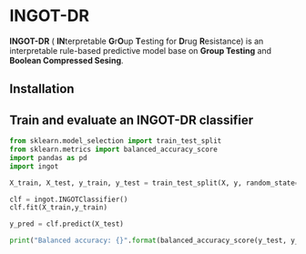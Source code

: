 # INGOT-DR

**INGOT-DR** ( **IN**terpretable **G**r**O**up **T**esting for **D**rug **R**esistance) is an interpretable rule-based predictive model base on **Group Testing** and **Boolean Compressed Sesing**.

## Installation

## Train and evaluate an INGOT-DR classifier
```python
from sklearn.model_selection import train_test_split
from sklearn.metrics import balanced_accuracy_score
import pandas as pd
import ingot

X_train, X_test, y_train, y_test = train_test_split(X, y, random_state=33, test_size=0.2, stratify=y)

clf = ingot.INGOTClassifier()
clf.fit(X_train,y_train)

y_pred = clf.predict(X_test)

print("Balanced accuracy: {}".format(balanced_accuracy_score(y_test, y_pred)))


```

